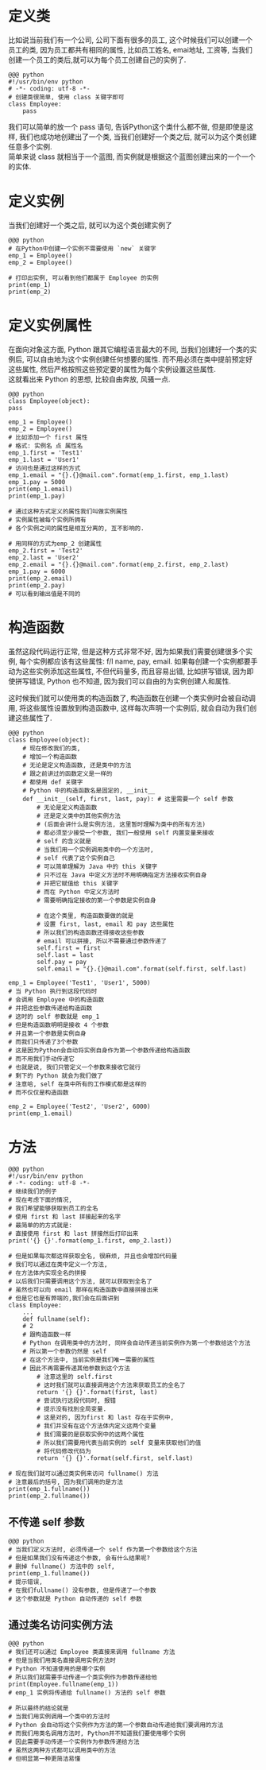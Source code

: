# 定义类
比如说当前我们有一个公司, 公司下面有很多的员工, 这个时候我们可以创建一个员工的类, 因为员工都共有相同的属性, 比如员工姓名, emai地址, 工资等, 当我们创建一个员工的类后,就可以为每个员工创建自己的实例了.

    @@@ python
    #!/usr/bin/env python
    # -*- coding: utf-8 -*-
    # 创建类很简单, 使用 class 关键字即可
    class Employee:
        pass

我们可以简单的放一个 pass 语句, 告诉Python这个类什么都不做, 但是即使是这样, 我们也成功地创建出了一个类, 当我们创建好一个类之后, 就可以为这个类创建任意多个实例.  
简单来说 class 就相当于一个蓝图, 而实例就是根据这个蓝图创建出来的一个一个的实体.

# 定义实例
当我们创建好一个类之后, 就可以为这个类创建实例了

    @@@ python
    # 在Python中创建一个实例不需要使用 `new` 关键字
    emp_1 = Employee()
    emp_2 = Employee()

    # 打印出实例, 可以看到他们都属于 Employee 的实例
    print(emp_1)
    print(emp_2)

# 定义实例属性
在面向对象这方面, Python 跟其它编程语言最大的不同, 当我们创建好一个类的实例后, 可以自由地为这个实例创建任何想要的属性. 而不用必须在类中提前预定好这些属性, 然后严格按照这些预定要的属性为每个实例设置这些属性.  
这就看出来 Python 的思想, 比较自由奔放, 风骚一点.

    @@@ python
    class Employee(object):
    pass

    emp_1 = Employee()
    emp_2 = Employee()
    # 比如添加一个 first 属性
    # 格式: 实例名 点 属性名
    emp_1.first = 'Test1'
    emp_1.last = 'User1'
    # 访问也是通过这样的方式
    emp_1.email = "{}.{}@mail.com".format(emp_1.first, emp_1.last)
    emp_1.pay = 5000
    print(emp_1.email)
    print(emp_1.pay)

    # 通过这种方式定义的属性我们叫做实例属性
    # 实例属性被每个实例所拥有
    # 各个实例之间的属性是相互分离的, 互不影响的.

    # 用同样的方式为emp_2 创建属性
    emp_2.first = 'Test2'
    emp_2.last = 'User2'
    emp_2.email = "{}.{}@mail.com".format(emp_2.first, emp_2.last)
    emp_1.pay = 6000
    print(emp_2.email)
    print(emp_2.pay)
    # 可以看到输出值是不同的

# 构造函数
虽然这段代码运行正常, 但是这种方式非常不好, 因为如果我们需要创建很多个实例, 每个实例都应该有这些属性: f/l name, pay, email. 如果每创建一个实例都要手动为这些实例添加这些属性, 不但代码量多, 而且容易出错, 比如拼写错误, 因为即使拼写错误, Python 也不知道, 因为我们可以自由的为实例创建人和属性.

这时候我们就可以使用类的构造函数了, 构造函数在创建一个类实例时会被自动调用, 将这些属性设置放到构造函数中, 这样每次声明一个实例后, 就会自动为我们创建这些属性了.

    @@@ python
    class Employee(object):
        # 现在修改我们的类,
        # 增加一个构造函数
        # 无论是定义构造函数, 还是类中的方法
        # 跟之前讲过的函数定义是一样的
        # 都使用 def 关键字
        # Python 中的构造函数名是固定的, __init__
        def __init__(self, first, last, pay): # 这里需要一个 self 参数
            # 无论是定义构造函数
            # 还是定义类中的其他实例方法
            # (后面会讲什么是实例方法, 这里暂时理解为类中的所有方法)
            # 都必须至少接受一个参数, 我们一般使用 self 内置变量来接收
            # self 的含义就是
            # 当我们用一个实例调用类中的一个方法时,
            # self 代表了这个实例自己
            # 可以简单理解为 Java 中的 this 关键字
            # 只不过在 Java 中定义方法时不用明确指定方法接收实例自身
            # 并把它赋值给 this 关键字
            # 而在 Python 中定义方法时
            # 需要明确指定接收的第一个参数是实例自身

            # 在这个类里, 构造函数要做的就是
            # 设置 first, last, email 和 pay 这些属性
            # 所以我们的构造函数还得接收这些参数
            # email 可以拼接, 所以不需要通过参数传递了
            self.first = first
            self.last = last
            self.pay = pay
            self.email = "{}.{}@mail.com".format(self.first, self.last)

    emp_1 = Employee('Test1', 'User1', 5000)
    # 当 Python 执行到这段代码时
    # 会调用 Employee 中的构造函数
    # 并把这些参数传递给构造函数
    # 这时的 self 参数就是 emp_1
    # 但是构造函数明明是接收 4 个参数
    # 并且第一个参数是实例自身
    # 而我们只传递了3个参数
    # 这是因为Python会自动将实例自身作为第一个参数传递给构造函数
    # 而不用我们手动传递它
    # 也就是说, 我们只管定义一个参数来接收它就行
    # 剩下的 Python 就会为我们做了
    # 注意哈, self 在类中所有的工作模式都是这样的
    # 而不仅仅是构造函数

    emp_2 = Employee('Test2', 'User2', 6000)
    print(emp_1.email)

# 方法

    @@@ python
    #!/usr/bin/env python
    # -*- coding: utf-8 -*-
    # 继续我们的例子
    # 现在考虑下面的情况,
    # 我们希望能够获取到员工的全名
    # 使用 first 和 last 拼接起来的名字
    # 最简单的的方式就是:
    # 直接使用 first 和 last 拼接然后打印出来
    print('{} {}'.format(emp_1.first, emp_2.last))

    # 但是如果每次都这样获取全名, 很麻烦, 并且也会增加代码量
    # 我们可以通过在类中定义一个方法,
    # 在方法体内实现全名的拼接
    # 以后我们只需要调用这个方法, 就可以获取到全名了
    # 虽然也可以向 email 那样在构造函数中直接拼接出来
    # 但是它也是有弊端的,我们会在后面讲到
    class Employee:
        ...
        def fullname(self):
        # 2
        # 跟构造函数一样
        # Python 在调用类中的方法时, 同样会自动传递当前实例作为第一个参数给这个方法
        # 所以第一个参数仍然是 self
        # 在这个方法中, 当前实例是我们唯一需要的属性
        # 因此不再需要传递其他参数到这个方法
            # 注意这里的 self.first
            # 这时我们就可以直接调用这个方法来获取员工的全名了
            return '{} {}'.format(first, last)
            # 尝试执行这段代码时, 报错
            # 提示没有找到全局变量.
            # 这是对的, 因为first 和 last 存在于实例中,
            # 我们并没有在这个方法体内定义这两个变量
            # 我们需要的是获取实例中的这两个属性
            # 所以我们需要用代表当前实例的 self 变量来获取他们的值
            # 将代码修改代码为
            return '{} {}'.format(self.first, self.last)

    # 现在我们就可以通过类实例来访问 fullname() 方法
    # 注意最后的括号, 因为我们调用的是方法
    print(emp_1.fullname())
    print(emp_2.fullname())

## 不传递 self 参数

    @@@ python
    # 当我们定义方法时, 必须传递一个 self 作为第一个参数给这个方法
    # 但是如果我们没有传递这个参数, 会有什么结果呢?
    # 删掉 fullname() 方法中的 self,
    print(emp_1.fullname())
    # 提示错误, 
    # 在我们fullname() 没有参数, 但是传递了一个参数
    # 这个参数就是 Python 自动传递的 self 参数

## 通过类名访问实例方法

    @@@ python
    # 我们还可以通过 Employee 类直接来调用 fullname 方法
    # 但是当我们用类名直接调用实例方法时
    # Python 不知道使用的是哪个实例
    # 所以我们就需要手动传递一个类实例作为参数传递给他
    print(Employee.fullname(emp_1))
    # emp_1 实例将传递给 fullname() 方法的 self 参数

    # 所以最终的结论就是
    # 当我们用实例调用一个类中的方法时
    # Python 会自动将这个实例作为方法的第一个参数自动传递给我们要调用的方法
    # 而我们用类名调用方法时, Python并不知道我们要使用哪个实例
    # 因此需要手动传递一个实例作为参数传递给方法
    # 虽然这两种方式都可以调用类中的方法
    # 但明显第一种更简洁易懂
